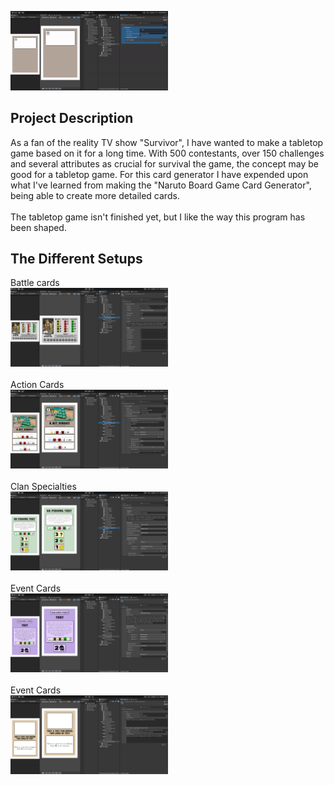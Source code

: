<img src="https://github.com/Bsktrrl/Bsktrrl.github.io/blob/main/images/SurvivorCardGenerator/Create.gif" width="50%"/><br>

## Project Description
As a fan of the reality TV show "Survivor", I have wanted to make a tabletop game based on it for a long time. With 500 contestants, over 150 challenges and several attributes as crucial for survival the game, the concept may be good for a tabletop game. 
For this card generator I have expended upon what I've learned from making the "Naruto Board Game Card Generator", being able to create more detailed cards.
<br>
<br>
The tabletop game isn't finished yet, but I like the way this program has been shaped.

## The Different Setups
Battle cards<br>
<img src="https://github.com/Bsktrrl/Bsktrrl.github.io/blob/main/images/SurvivorCardGenerator/CastawayCards.jpg" width="50%"/><br><br>
Action Cards<br>
<img src="https://github.com/Bsktrrl/Bsktrrl.github.io/blob/main/images/SurvivorCardGenerator/ChallengeCards.jpg" width="50%"/><br><br>
Clan Specialties<br>
<img src="https://github.com/Bsktrrl/Bsktrrl.github.io/blob/main/images/SurvivorCardGenerator/DailyTasks.jpg" width="50%"/><br><br>
Event Cards<br>
<img src="https://github.com/Bsktrrl/Bsktrrl.github.io/blob/main/images/SurvivorCardGenerator/QuestCards.jpg" width="50%"/><br><br>
Event Cards<br>
<img src="https://github.com/Bsktrrl/Bsktrrl.github.io/blob/main/images/SurvivorCardGenerator/TribalCards.jpg" width="50%"/><br><br>
